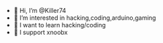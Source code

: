 - 👋 Hi, I’m @Killer74
- 👀 I’m interested in hacking,coding,arduino,gaming
- 🌱 I want to learn hacking/coding
- 💞️ I support xnoobx

<!---
Killer74-hub/Killer74-hub is a ✨ special ✨ repository because its `README.md` (this file) appears on your GitHub profile.
You can click the Preview link to take a look at your changes.
--->

